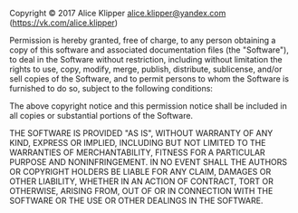 Copyright © 2017 Alice Klipper <alice.klipper@yandex.com> (https://vk.com/alice.klipper)

Permission is hereby granted, free of charge,
to any person obtaining a copy of this software
and associated documentation files (the "Software"),
to deal in the Software without restriction,
including without limitation the rights
to use, copy, modify, merge, publish, distribute,
sublicense, and/or sell copies of the Software,
and to permit persons to whom the Software
is furnished to do so, subject to the following conditions:

The above copyright notice and this permission notice
shall be included in all copies
or substantial portions of the Software.

THE SOFTWARE IS PROVIDED "AS IS",
WITHOUT WARRANTY OF ANY KIND, EXPRESS OR IMPLIED,
INCLUDING BUT NOT LIMITED TO THE WARRANTIES OF MERCHANTABILITY,
FITNESS FOR A PARTICULAR PURPOSE AND NONINFRINGEMENT.
IN NO EVENT SHALL THE AUTHORS
OR COPYRIGHT HOLDERS BE LIABLE FOR ANY CLAIM,
DAMAGES OR OTHER LIABILITY, WHETHER IN AN ACTION OF CONTRACT,
TORT OR OTHERWISE, ARISING FROM, OUT OF
OR IN CONNECTION WITH THE SOFTWARE
OR THE USE OR OTHER DEALINGS IN THE SOFTWARE.
